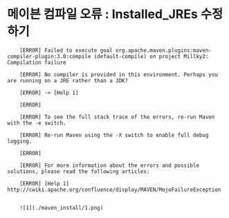
# 메이븐 컴파일 오류 : Installed_JREs 수정하기

        [ERROR] Failed to execute goal org.apache.maven.plugins:maven-compiler-plugin:3.0:compile (default-compile) on project Millky2: Compilation failure

        [ERROR] No compiler is provided in this environment. Perhaps you are running on a JRE rather than a JDK?

        [ERROR] -> [Help 1]

        [ERROR] 

        [ERROR] To see the full stack trace of the errors, re-run Maven with the -e switch.

        [ERROR] Re-run Maven using the -X switch to enable full debug logging.

        [ERROR] 

        [ERROR] For more information about the errors and possible solutions, please read the following articles:

        [ERROR] [Help 1] http://cwiki.apache.org/confluence/display/MAVEN/MojoFailureException
        
        
        ![1](./maven_install/1.png)
